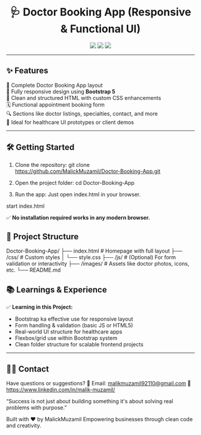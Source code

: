
<h1 align="center">🩺 Doctor Booking App (Responsive & Functional UI)</h1>

<p align="center">
  <img src="https://img.shields.io/badge/Built%20With-Bootstrap%20%2B%20HTML%20%2B%20CSS-blueviolet?style=for-the-badge" />
  <img src="https://img.shields.io/badge/Responsive-Yes-brightgreen?style=for-the-badge" />
  <img src="https://img.shields.io/badge/Functional-Yes-success?style=for-the-badge" />
</p>

---

## ✨ Features

🏥 Complete Doctor Booking App layout  
📱 Fully responsive design using **Bootstrap 5**  
🧠 Clean and structured HTML with custom CSS enhancements  
🗓️ Functional appointment booking form  
🔍 Sections like doctor listings, specialties, contact, and more  
🎯 Ideal for healthcare UI prototypes or client demos

---

## 🛠️ Getting Started

1. Clone the repository:
git clone https://github.com/MalickMuzamil/Doctor-Booking-App.git

2. Open the project folder:
cd Doctor-Booking-App

3. Run the app:
Just open index.html in your browser.

start index.html


✅ **No installation required works in any modern browser.**

## 📁 Project Structure
Doctor-Booking-App/
├── index.html           # Homepage with full layout
├── /css/                # Custom styles
│   └── style.css
├── /js/                 # (Optional) For form validation or interactivity
├── /images/             # Assets like doctor photos, icons, etc.
└── README.md


## 📚 Learnings & Experience

✅ **Learning in this Project:**

- Bootstrap ka effective use for responsive layout
- Form handling & validation (basic JS or HTML5)
- Real-world UI structure for healthcare apps
- Flexbox/grid use within Bootstrap system
- Clean folder structure for scalable frontend projects

---

## 🧑‍💻 Contact

Have questions or suggestions? 📧 Email: malikmuzamil92110@gmail.com 💼 https://www.linkedin.com/in/malik-muzamil/

“Success is not just about building something it's about solving real problems with purpose.”

Built with ❤️ by MalickMuzamil Empowering businesses through clean code and creativity.

